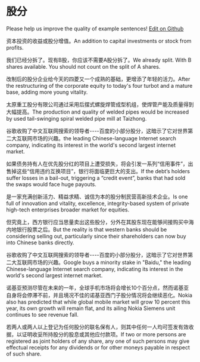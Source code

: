 # 股分

Please help us improve the quality of example sentences! [Edit on Github](https://github.com/jiyushe/jiyu-example-sentence-source/blob/main/chinese/gufen.md)

<p><span class="chinese">资本投资的收益或股分增值。</span><span class="english">An addition to capital investments or stock from profits.</span></p>

<p><span class="chinese">我们已经分拆了。现有B股，你应该不需要A股分拆了。</span><span class="english">We already split. With B shares available. You should not count on the split of A shares.</span></p>

<p><span class="chinese">改制后的股分企业给今天的四菱又一个成熟的基础，更增添了年轻的活力。</span><span class="english">After the restructuring of the corporate equity to today's four turbot and a mature base, adding more young vitality.</span></p>

<p><span class="chinese">太原重工股分有限公司通过采用后摆式螺旋焊管成型机组，使焊管产能及质量得到大幅提高。</span><span class="english">The production and quality of welded pipes would be increased by used tail-swinging spiral welded pipe mill at Taizhong.</span></p>

<p><span class="chinese">谷歌收购了中文互联网搜索的领导者----百度的小部分股分，这暗示了它对世界第二大互联网市场的兴趣。</span><span class="english">the leading Chinese-language Internet search company, indicating its interest in the world's second largest internet market.</span></p>

<p><span class="chinese">如果债务持有人在优先股分红的项目上遭受损失，将会引发一系列“信用事件”，出售掉这些“信用违约互换项目”，银行将面临更巨大的支出。</span><span class="english">If the debt’s holders suffer losses in a bail-out, triggering a “credit event”, banks that had sold the swaps would face huge payouts.</span></p>

<p><span class="chinese">是一家充满创新活力、精益求精、诚信为本的股分制民营高新技术企业。</span><span class="english">Is one full of innovation and vitality, excellence, integrity-based system of private high-tech enterprises broader market for equities.</span></p>

<p><span class="chinese">但究竟上，西方银行应当思量卖出这些股分，分外在其股东现在能够间接购买中海内地银行股票之后。</span><span class="english">But the reality is that western banks should be considering selling out, particularly since their shareholders can now buy into Chinese banks directly.</span></p>

<p><span class="chinese">谷歌收购了中文互联网搜索的领导者----百度的小部分股分，这暗示了它对世界第二大互联网市场的兴趣。</span><span class="english">Google buys a minority stake in "Baidu," the leading Chinese-language Internet search company, indicating its interest in the world's second largest internet market.</span></p>

<p><span class="chinese">诺基亚预测尽管在未来的一年，全球手机市场将会增长10个百分点，然而诺基亚自身将会停滞不前，并且境况不佳的诺基亚西门子股分情况将会继续恶化。</span><span class="english">Nokia also has predicted that while global mobile market will grow 10 percent this year, its own growth will remain flat, and its ailing Nokia Siemens unit continues to see revenue fall.</span></p>

<p><span class="chinese">若两人或两人以上登记为任何股分的联名保有人，则其中任何一人均可签发有效收据，以证明收妥所持股分的股息或其他应付款项。</span><span class="english">If two or more persons are registered as joint holders of any share, any one of such persons may give effectual receipts for any dividends or for other moneys payable in respect of such share.</span></p>

